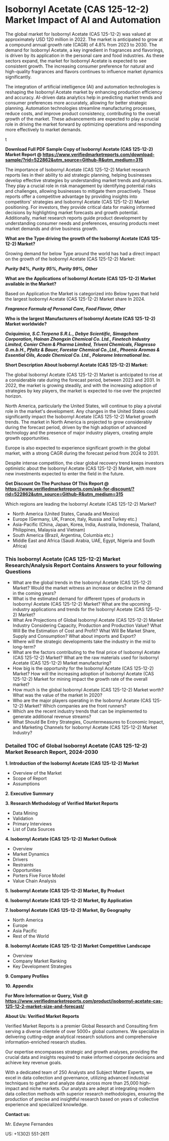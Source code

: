 <meta name="title" content="Global Isobornyl Acetate (CAS 125-12-2) Market Impact of AI and Automation"><meta name="description" content="The global market for Isobornyl Acetate (CAS 125-12-2) was valued at approximately USD 120 million in 2022. The market is anticipated to grow at a compound annual grow"><meta name="title" content="Isobornyl Acetate (CAS 125-12-2) Market Size, Share, Scope, Trends, Growth, Opportunities, Analysis, Forecast"><h1>Isobornyl Acetate (CAS 125-12-2) Market Impact of AI and Automation</h1><p>The global market for Isobornyl Acetate (CAS 125-12-2) was valued at approximately USD 120 million in 2022. The market is anticipated to grow at a compound annual growth rate (CAGR) of 4.8% from 2023 to 2030. The demand for Isobornyl Acetate, a key ingredient in fragrances and flavorings, is driven by its application in the personal care and food industries. As these sectors expand, the market for Isobornyl Acetate is expected to see consistent growth. The increasing consumer preference for natural and high-quality fragrances and flavors continues to influence market dynamics significantly.</p><p>The integration of artificial intelligence (AI) and automation technologies is reshaping the Isobornyl Acetate market by enhancing production efficiency and accuracy. AI-driven data analytics help in predicting market trends and consumer preferences more accurately, allowing for better strategic planning. Automation technologies streamline manufacturing processes, reduce costs, and improve product consistency, contributing to the overall growth of the market. These advancements are expected to play a crucial role in driving the market forward by optimizing operations and responding more effectively to market demands.</p>t</p><p id="" class=""><strong>Download Full PDF Sample Copy of Isobornyl Acetate (CAS 125-12-2) Market Report @ <a href="https://www.verifiedmarketreports.com/download-sample/?rid=522862&utm_source=Github-R&utm_medium=315" target="_blank">https://www.verifiedmarketreports.com/download-sample/?rid=522862&utm_source=Github-R&utm_medium=315</a></strong></p><p>The importance of&nbsp;Isobornyl Acetate (CAS 125-12-2) Market research reports lies in their ability to aid strategic planning, helping businesses develop effective strategies by understanding market trends and dynamics. They play a crucial role in risk management by identifying potential risks and challenges, allowing businesses to mitigate them proactively. These reports offer a competitive advantage by providing insights into competitors' strategies and Isobornyl Acetate (CAS 125-12-2) Market positioning. For investors, they provide critical data for making informed decisions by highlighting market forecasts and growth potential. Additionally, market research reports guide product development by understanding consumer needs and preferences, ensuring products meet market demands and drive business growth.</p><p><strong>What are the&nbsp;Type driving the growth of the Isobornyl Acetate (CAS 125-12-2) Market?</strong></p><p id="" class="">Growing demand for below Type around the world has had a direct impact on the growth of the Isobornyl Acetate (CAS 125-12-2) Market:</p><em><strong>Purity 94%, Purity 95%, Purity 99%, Other</strong></em></p><strong>What are the&nbsp;Applications&nbsp;of Isobornyl Acetate (CAS 125-12-2) Market available in the Market?</strong></p><p id="" class="">Based on Application the Market is categorized into Below types that held the largest Isobornyl Acetate (CAS 125-12-2) Market share In 2024.</p><em><strong>Fragrance Formula of Personal Care, Food Flavor, Other</strong></em></p><strong>Who is the largest Manufacturers of Isobornyl Acetate (CAS 125-12-2) Market worldwide?</strong></p><p><em><strong>Oxiquimica, S.C.Terpena S.R.L., Debye Scientific, Simagchem Corporation, Hainan Zhongxin Chemical Co. Ltd., Finetech Industry Limited, Conier Chem & Pharma Limited, Triveni Chemicals, Flagresso G.m.b.H., Pfaltz & Bauer, Forestar Chemical Co.,Ltd., Phoenix Aromas & Essential Oils, Acade Chemical Co. Ltd., Polarome International Inc.</strong></em></p><p id="" class=""><strong>Short Description About Isobornyl Acetate (CAS 125-12-2) Market:</strong></p><p>The global Isobornyl Acetate (CAS 125-12-2) Market is anticipated to rise at a considerable rate during the forecast period, between 2023 and 2031. In 2022, the market is growing steadily, and with the increasing adoption of strategies by key players, the market is expected to rise over the projected horizon.</p><p>North America, particularly the United States, will continue to play a pivotal role in the market's development. Any changes in the United States could significantly impact the Isobornyl Acetate (CAS 125-12-2) Market growth trends. The market in North America is projected to grow considerably during the forecast period, driven by the high adoption of advanced technology and the presence of major industry players, creating ample growth opportunities.</p><p>Europe is also expected to experience significant growth in the global market, with a strong CAGR during the forecast period from 2024 to 2031.</p><p>Despite intense competition, the clear global recovery trend keeps investors optimistic about the Isobornyl Acetate (CAS 125-12-2) Market, with more new investments expected to enter the field in the future.</p><p id="" class=""><strong>Get Discount On The Purchase Of This Report @ <a href="https://www.verifiedmarketreports.com/ask-for-discount/?rid=522862&utm_source=Github-R&utm_medium=315" target="_blank">https://www.verifiedmarketreports.com/ask-for-discount/?rid=522862&utm_source=Github-R&utm_medium=315</a></strong></p>Which regions are leading the Isobornyl Acetate (CAS 125-12-2) Market?</p><ul><li>North America (United States, Canada and Mexico)</li><li>Europe (Germany, UK, France, Italy, Russia and Turkey etc.)</li><li>Asia-Pacific (China, Japan, Korea, India, Australia, Indonesia, Thailand, Philippines, Malaysia and Vietnam)</li><li>South America (Brazil, Argentina, Columbia etc.)</li><li>Middle East and Africa (Saudi Arabia, UAE, Egypt, Nigeria and South Africa)</li></ul><h3 id="" class="">This Isobornyl Acetate (CAS 125-12-2) Market Research/Analysis Report Contains Answers to your following Questions</h3><ul><li>What are the global trends in the Isobornyl Acetate (CAS 125-12-2) Market? Would the market witness an increase or decline in the demand in the coming years?</li><li>What is the estimated demand for different types of products in Isobornyl Acetate (CAS 125-12-2) Market? What are the upcoming industry applications and trends for the Isobornyl Acetate (CAS 125-12-2) Market?</li><li>What Are Projections of Global Isobornyl Acetate (CAS 125-12-2) Market Industry Considering Capacity, Production and Production Value? What Will Be the Estimation of Cost and Profit? What Will Be Market Share, Supply and Consumption? What about imports and Export?</li><li>Where will the strategic developments take the industry in the mid to long-term?</li><li>What are the factors contributing to the final price of Isobornyl Acetate (CAS 125-12-2) Market? What are the raw materials used for Isobornyl Acetate (CAS 125-12-2) Market manufacturing?</li><li>How big is the opportunity for the Isobornyl Acetate (CAS 125-12-2) Market? How will the increasing adoption of Isobornyl Acetate (CAS 125-12-2) Market for mining impact the growth rate of the overall market?</li><li>How much is the global Isobornyl Acetate (CAS 125-12-2) Market worth? What was the value of the market In 2020?</li><li>Who are the major players operating in the Isobornyl Acetate (CAS 125-12-2) Market? Which companies are the front runners?</li><li>Which are the recent industry trends that can be implemented to generate additional revenue streams?</li><li>What Should Be Entry Strategies, Countermeasures to Economic Impact, and Marketing Channels for Isobornyl Acetate (CAS 125-12-2) Market Industry?</li></ul><h3 id="" class="">Detailed TOC of Global Isobornyl Acetate (CAS 125-12-2) Market Research Report, 2024-2030</h3><p id="" class=""><strong>1. Introduction of the Isobornyl Acetate (CAS 125-12-2) Market</strong></p><ul><li>Overview of the Market</li><li>Scope of Report</li><li>Assumptions</li></ul><p id="" class=""><strong>2. Executive Summary</strong></p><p id="" class=""><strong>3. Research Methodology of Verified Market Reports</strong></p><ul><li>Data Mining</li><li>Validation</li><li>Primary Interviews</li><li>List of Data Sources</li></ul><p id="" class=""><strong>4. Isobornyl Acetate (CAS 125-12-2) Market Outlook</strong></p><ul><li>Overview</li><li>Market Dynamics</li><li>Drivers</li><li>Restraints</li><li>Opportunities</li><li>Porters Five Force Model</li><li>Value Chain Analysis</li></ul><p id="" class=""><strong>5. Isobornyl Acetate (CAS 125-12-2) Market, By Product</strong></p><p id="" class=""><strong>6. Isobornyl Acetate (CAS 125-12-2) Market, By Application</strong></p><p id="" class=""><strong>7. Isobornyl Acetate (CAS 125-12-2) Market, By Geography</strong></p><ul><li>North America</li><li>Europe</li><li>Asia Pacific</li><li>Rest of the World</li></ul><p id="" class=""><strong>8. Isobornyl Acetate (CAS 125-12-2) Market Competitive Landscape</strong></p><ul><li>Overview</li><li>Company Market Ranking</li><li>Key Development Strategies</li></ul><p id="" class=""><strong>9. Company Profiles</strong></p><p id="" class=""><strong>10. Appendix</strong></p><p id="" class=""><strong>For More Information or Query, Visit @ <a href="https://www.verifiedmarketreports.com/product/isobornyl-acetate-cas-125-12-2-market-size-and-forecast/" target="_blank">https://www.verifiedmarketreports.com/product/isobornyl-acetate-cas-125-12-2-market-size-and-forecast/</a></strong></p><p id="" class=""><strong>About Us: Verified Market Reports</strong></p><p id="" class="">Verified Market Reports is a premier Global Research and Consulting firm serving a diverse clientele of over 5000+ global customers. We specialize in delivering cutting-edge analytical research solutions and comprehensive information-enriched research studies.</p><p id="" class="">Our expertise encompasses strategic and growth analyses, providing the crucial data and insights required to make informed corporate decisions and achieve key revenue goals.</p><p id="" class="">With a dedicated team of 250 Analysts and Subject Matter Experts, we excel in data collection and governance, utilizing advanced industrial techniques to gather and analyze data across more than 25,000 high-impact and niche markets. Our analysts are adept at integrating modern data collection methods with superior research methodologies, ensuring the production of precise and insightful research based on years of collective experience and specialized knowledge.</p><p id="" class=""><strong>Contact us:</strong></p><p id="" class="">Mr. Edwyne Fernandes</p><p id="" class="">US: +1(302) 551-2611</p>